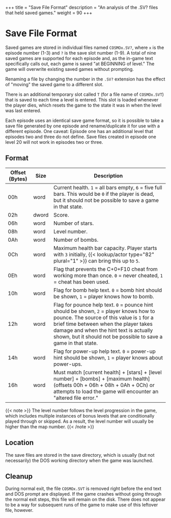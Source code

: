 +++
title = "Save File Format"
description = "An analysis of the .SV? files that held saved games."
weight = 90
+++

# Save File Format

Saved games are stored in individual files named `COSMOx.SV?`, where `x` is the episode number (1-3) and `?` is the save slot number (1-9). A total of nine saved games are supported for each episode and, as the in-game text specifically calls out, each game is saved "at BEGINNING of level." The game will overwrite existing saved games without prompting.

Renaming a file by changing the number in the `.SV?` extension has the effect of "moving" the saved game to a different slot.

There is an additional temporary slot called `T` (for a file name of `COSMOx.SVT`) that is saved to each time a level is entered. This slot is loaded whenever the player dies, which resets the game to the state it was in when the level was last entered.

Each episode uses an identical save game format, so it is possible to take a save file generated by one episode and rename/duplicate it for use with a different episode. One caveat: Episode one has an additional level that episodes two and three do not define. Save files created in episode one level 20 will not work in episodes two or three.

## Format

Offset (Bytes) | Size   | Description
---------------|--------|------------
00h            | word   | Current health. `1` = all bars empty, `6` = five full bars. This would be `0` if the player is dead, but it should not be possible to save a game in that state.
02h            | dword  | Score.
06h            | word   | Number of stars.
08h            | word   | Level number.
0Ah            | word   | Number of bombs.
0Ch            | word   | Maximum health bar capacity. Player starts with `3` initially, {{< lookup/actor type="82" plural="1" >}} can bring this up to `5`.
0Eh            | word   | Flag that prevents the C+0+F10 cheat from working more than once. `0` = never cheated, `1` = cheat has been used.
10h            | word   | Flag for bomb help text. `0` = bomb hint should be shown, `1` = player knows how to bomb.
12h            | word   | Flag for pounce help text. `0` = pounce hint should be shown, `2` = player knows how to pounce. The source of this value is `1` for a brief time between when the player takes damage and when the hint text is actually shown, but it should not be possible to save a game in that state.
14h            | word   | Flag for power-up help text. `0` = power-up hint should be shown, `1` = player knows about power-ups.
16h            | word   | Must match [current health] + [stars] + [level number] + [bombs] + [maximum health] \(offsets 00h + 06h + 08h + 0Ah + 0Ch) or attempts to load the game will encounter an "altered file error."

{{< note >}}
The level number follows the level progression in the game, which includes multiple instances of bonus levels that are conditionally played through or skipped. As a result, the level number will usually be higher than the map number.
{{< /note >}}

## Location

The save files are stored in the save directory, which is usually (but not necessarily) the DOS working directory when the game was launched.

## Cleanup

During normal exit, the file `COSMOx.SVT` is removed right before the end text and DOS prompt are displayed. If the game crashes without going through the normal exit steps, this file will remain on the disk. There does not appear to be a way for subsequent runs of the game to make use of this leftover file, however.
